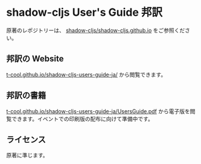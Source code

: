 # shadow-cljs User's Guide 邦訳

原著のレポジトリーは、 [shadow-cljs/shadow-cljs.github.io](https://github.com/shadow-cljs/shadow-cljs.github.io) をご参照ください。

## 邦訳の Website

[t-cool.github.io/shadow-cljs-users-guide-ja/](t-cool.github.io/shadow-cljs-users-guide-ja/) から閲覧できます。

## 邦訳の書籍

[t-cool.github.io/shadow-cljs-users-guide-ja/UsersGuide.pdf](t-cool.github.io/shadow-cljs-users-guide-ja/UsersGuide.pdf) から電子版を閲覧できます。イベントでの印刷版の配布に向けて準備中です。

## ライセンス

原著に準じます。


